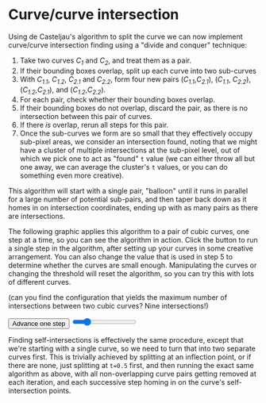 # Curve/curve intersection

Using de Casteljau's algorithm to split the curve we can now implement curve/curve intersection finding using a "divide and conquer" technique:

1. Take two curves *C<sub>1</sub>* and *C<sub>2</sub>*, and treat them as a pair.
2. If their bounding boxes overlap, split up each curve into two sub-curves
3. With *C<sub>1.1</sub>*, *C<sub>1.2</sub>*, *C<sub>2.1</sub>* and *C<sub>2.2</sub>*, form four new pairs (*C<sub>1.1</sub>*,*C<sub>2.1</sub>*), (*C<sub>1.1</sub>*, *C<sub>2.2</sub>*), (*C<sub>1.2</sub>*,*C<sub>2.1</sub>*), and (*C<sub>1.2</sub>*,*C<sub>2.2</sub>*).
4. For each pair, check whether their bounding boxes overlap.
  1. If their bounding boxes do not overlap, discard the pair, as there is no intersection between this pair of curves.
  2. If there <em>is</em> overlap, rerun all steps for this pair.
5. Once the sub-curves we form are so small that they effectively occupy sub-pixel areas, we consider an intersection found, noting that we might have a cluster of multiple intersections at the sub-pixel level, out of which we pick one to act as "found" `t` value (we can either throw all but one away, we can average the cluster's `t` values, or you can do something even more creative).

This algorithm will start with a single pair, "balloon" until it runs in parallel for a large number of potential sub-pairs, and then taper back down as it homes in on intersection coordinates, ending up with as many pairs as there are intersections.

The following graphic applies this algorithm to a pair of cubic curves, one step at a time, so you can see the algorithm in action. Click the button to run a single step in the algorithm, after setting up your curves in some creative arrangement. You can also change the value that is used in step 5 to determine whether the curves are small enough. Manipulating the curves or changing the threshold will reset the algorithm, so you can try this with lots of different curves.

(can you find the configuration that yields the maximum number of intersections between two cubic curves? Nine intersections!)

<graphics-element title="Curve/curve intersections" width="825" src="./curve-curve.js">
  <button class="next">Advance one step</button>
  <input type="range" min="0.01" max="5" step="0.01" value="1" class="slide-control">
</graphics-element>

Finding self-intersections is effectively the same procedure, except that we're starting with a single curve, so we need to turn that into two separate curves first. This is trivially achieved by splitting at an inflection point, or if there are none, just splitting at `t=0.5` first, and then running the exact same algorithm as above, with all non-overlapping curve pairs getting removed at each iteration, and each successive step homing in on the curve's self-intersection points.
